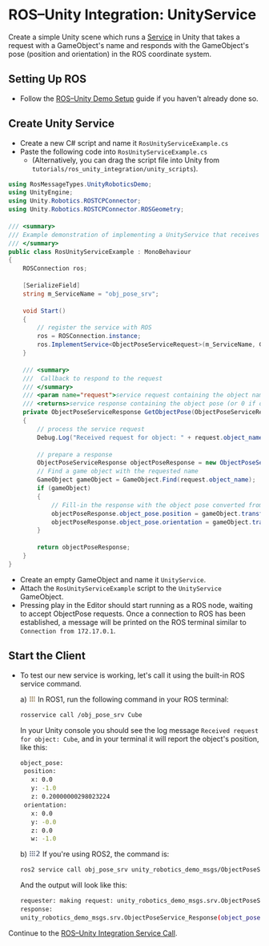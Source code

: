 # ROS–Unity Integration: UnityService

Create a simple Unity scene which runs a [Service](http://wiki.ros.org/Services) in Unity that takes a request with a GameObject's name and responds with the GameObject's pose (position and orientation) in the ROS coordinate system.

## Setting Up ROS

- Follow the [ROS–Unity Demo Setup](setup.md) guide if you haven't already done so.

## Create Unity Service
- Create a new C# script and name it `RosUnityServiceExample.cs`
- Paste the following code into `RosUnityServiceExample.cs`
    - (Alternatively, you can drag the script file into Unity from `tutorials/ros_unity_integration/unity_scripts`).

```csharp
using RosMessageTypes.UnityRoboticsDemo;
using UnityEngine;
using Unity.Robotics.ROSTCPConnector;
using Unity.Robotics.ROSTCPConnector.ROSGeometry;

/// <summary>
/// Example demonstration of implementing a UnityService that receives a Request message from another ROS node and sends a Response back
/// </summary>
public class RosUnityServiceExample : MonoBehaviour
{
    ROSConnection ros;

    [SerializeField]
    string m_ServiceName = "obj_pose_srv";

    void Start()
    {
        // register the service with ROS
        ros = ROSConnection.instance;
        ros.ImplementService<ObjectPoseServiceRequest>(m_ServiceName, GetObjectPose);
    }

    /// <summary>
    ///  Callback to respond to the request
    /// </summary>
    /// <param name="request">service request containing the object name</param>
    /// <returns>service response containing the object pose (or 0 if object not found)</returns>
    private ObjectPoseServiceResponse GetObjectPose(ObjectPoseServiceRequest request)
    {
        // process the service request
        Debug.Log("Received request for object: " + request.object_name);

        // prepare a response
        ObjectPoseServiceResponse objectPoseResponse = new ObjectPoseServiceResponse();
        // Find a game object with the requested name
        GameObject gameObject = GameObject.Find(request.object_name);
        if (gameObject)
        {
            // Fill-in the response with the object pose converted from Unity coordinate to ROS coordinate system
            objectPoseResponse.object_pose.position = gameObject.transform.position.To<FLU>();
            objectPoseResponse.object_pose.orientation = gameObject.transform.rotation.To<FLU>();
        }

        return objectPoseResponse;
    }
}
```

- Create an empty GameObject and name it `UnityService`.
- Attach the `RosUnityServiceExample` script to the `UnityService` GameObject.
- Pressing play in the Editor should start running as a ROS node, waiting to accept ObjectPose requests. Once a connection to ROS has been established, a message will be printed on the ROS terminal similar to `Connection from 172.17.0.1`.


## Start the Client

- To test our new service is working, let's call it using the built-in ROS service command.

   a) <img src="images/ros1_icon.png" alt="ros1" width="14" height="14"/> In ROS1, run the following command in your ROS terminal:

   ```bash
   rosservice call /obj_pose_srv Cube
   ```
   
   In your Unity console you should see the log message `Received request for object: Cube`, and in your terminal it will report the object's position, like this:

   ```bash
   object_pose:
    position:
      x: 0.0
      y: -1.0
      z: 0.20000000298023224
    orientation:
      x: 0.0
      y: -0.0
      z: 0.0
      w: -1.0
   ```
  
   b) <img src="images/ros2_icon.png" alt="ros2" width="23" height="14"/> If you're using ROS2, the command is:
    ```bash
    ros2 service call obj_pose_srv unity_robotics_demo_msgs/ObjectPoseService "{object_name: Cube}"
	```
    
	And the output will look like this:

    ```bash
    requester: making request: unity_robotics_demo_msgs.srv.ObjectPoseService_Request(object_name='Cube')
    response:
	unity_robotics_demo_msgs.srv.ObjectPoseService_Response(object_pose=geometry_msgs.msg.Pose(position=geometry_msgs.msg.Point(x=0.0, y=-0.0, z=0.0), orientation=geometry_msgs.msg.Quaternion(x=-0.558996319770813, y=-0.3232670724391937, z=-0.6114855408668518, w=-0.4572822153568268)))
    ```
	
Continue to the [ROS–Unity Integration Service Call](service_call.md).